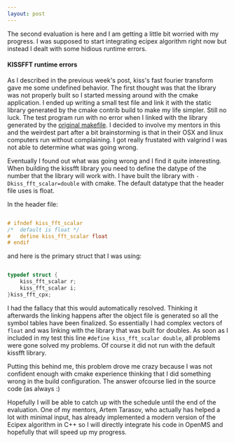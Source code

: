 ```yaml
---
layout: post
---
```


The second evaluation is here and I am getting a little bit worried with my progress. I was supposed to start integrating ecipex algorithm right now but instead I dealt with some hidious runtime errors.


#### KISSFFT runtime errors
As I described in the previous week's post, kiss's fast fourier transform gave me some undefined behavior. The first thought was that the library was not properly built so I started messing around with the cmake application. I ended up writing a small test file and link it with the static library generated by the cmake contrib build to make my life simpler. Still no luck. The test program run with no error when I linked with the library generated by the [original makefile](https://github.com/itdaniher/kissfft/blob/master/Makefile). I decided to involve my mentors in this and the weirdest part after a bit brainstorming is that in their OSX and linux computers run without complaining. I got really frustated with valgrind I was not able to determine what was going wrong.

Eventually I found out what was going wrong and I find it quite interesting. When building the kissfft library you need to define the datype of the number that the library will work with. I have built the library with `-Dkiss_fft_scalar=double` with cmake. The default datatype that the header file uses is float. 

In the header file:

```c

# ifndef kiss_fft_scalar
/*  default is float */
#   define kiss_fft_scalar float
# endif

```

and here is the primary struct that I was using:

```c

typedef struct {
    kiss_fft_scalar r;
    kiss_fft_scalar i;
}kiss_fft_cpx;

```

I had the fallacy that this would automatically resolved. Thinking it afterwards the linking happens after the object file is generated so all the symbol tables have been finalized. So essentially I had complex vectors of `float` and was linking with the library that was built for doubles. As soon as I included in my test this line `#define kiss_fft_scalar double`, all problems were gone solved my problems. Of course it did not run with the default kissfft library.


Putting this behind me, this problem drove me crazy because I was not confident enough with cmake experience thinking that I did something wrong in the build configuration. The answer ofcourse lied in the source code (as always :)

Hopefully I will be able to catch up with the schedule until the end of the evaluation. One of my mentors, Artem Tarasov, who actually has helped a lot with minimal input, has already implemented a modern version of the Ecipex algorithm in C++ so I will directly integrate his code in OpenMS and hopefully that will speed up my progress.

